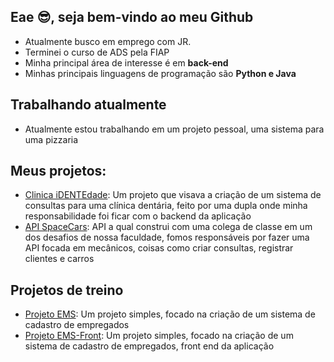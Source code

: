 ## Eae 😎, seja bem-vindo ao meu Github

- Atualmente busco em emprego com JR.
- Terminei o curso de ADS pela FIAP
- Minha principal área de interesse é em **back-end** 
- Minhas principais linguagens de programação são **Python e Java**

## Trabalhando atualmente
- Atualmente estou trabalhando em um projeto pessoal, uma sistema para uma pizzaria 

## Meus projetos:
- [Clinica iDENTEdade](https://github.com/jeffsdac/identidade): Um projeto que visava a criação de um sistema de consultas para uma clínica dentária, feito por uma dupla onde minha responsabilidade foi ficar com o backend da aplicação
- [API SpaceCars](https://github.com/KamillaLima/Global): API a qual construi com uma colega de classe em um dos desafios de nossa faculdade, fomos responsáveis por fazer uma API focada em mecânicos, coisas como criar consultas, registrar clientes e carros


## Projetos de treino
- [Projeto EMS](https://github.com/jeffsdac/ems-backend): Um projeto simples, focado na criação de um sistema de cadastro de empregados
- [Projeto EMS-Front](https://github.com/jeffsdac/ems-frontend): Um projeto simples, focado na criação de um sistema de cadastro de empregados, front end da aplicação

<!--
**jeffsdac/jeffsdac** is a ✨ _special_ ✨ repository because its `README.md` (this file) appears on your GitHub profile.

Here are some ideas to get you started:

- 🔭 I’m currently working on ...
- 🌱 I’m currently learning ...
- 👯 I’m looking to collaborate on ...
- 🤔 I’m looking for help with ...
- 💬 Ask me about ...
- 📫 How to reach me: ...
- 😄 Pronouns: ...
- ⚡ Fun fact: ...
-->
